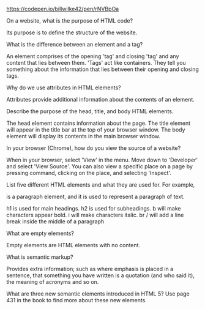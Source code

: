 https://codepen.io/billwilke42/pen/rNVBpOa

On a website, what is the purpose of HTML code?

Its purpose is to define the structure of the website.

What is the difference between an element and a tag?

An element comprises of the opening 'tag' and closing 'tag' and any content that
lies between them. 'Tags' act like containers. They tell you something about the information that lies between their opening and closing tags.  

Why do we use attributes in HTML elements?

Attributes provide additional information about the contents of an element.

Describe the purpose of the head, title, and body HTML elements.

The head element contains information about the page. The title element will appear in the title bar at the top of your browser window. The body element will display its contents in the main browser window.

In your browser (Chrome), how do you view the source of a website?

When in your browser, select 'View' in the menu. Move down to 'Developer' and select 'View Source'. You can also view a specific place on a page by pressing command, clicking on the place, and selecting 'Inspect'.

List five different HTML elements and what they are used for. For example, <p></p> is a paragraph element, and it is used to represent a paragraph of text.

h1 is used for main headings. h2 is used for subheadings. b will make characters appear bold. i will make characters italic. br / will add a line break inside the middle of a paragraph

What are empty elements?

Empty elements are HTML elements with no content.

What is semantic markup?

Provides extra information; such as where emphasis is placed in a sentence, that something you have written is a quotation (and who said it), the meaning of acronyms and so on.

What are three new semantic elements introduced in HTML 5? Use page 431 in the book to find more about these new elements.

<abbr>
<cite>
<define>
